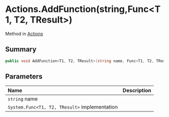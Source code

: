# Actions.AddFunction(string,Func<T1, T2, TResult>)

Method in [Actions](/api/csharp/yarn.unity.actions.md)

## Summary



```csharp
public void AddFunction<T1, T2, TResult>(string name, Func<T1, T2, TResult> implementation);
```

## Parameters

|Name|Description|
|:---|:---|
|`string` name||
|`System.Func<T1, T2, TResult>` implementation||

